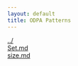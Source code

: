 ```yaml
---
layout: default
title: ODPA Patterns
---
```

  
[../](../)  
[Set.md](./Set.md)  
[size.md](./size.md)  
